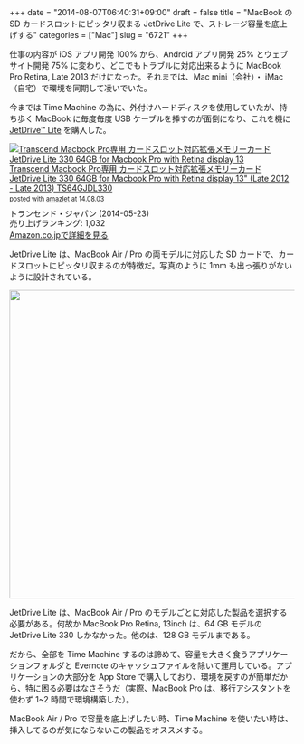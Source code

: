 +++
date = "2014-08-07T06:40:31+09:00"
draft = false
title = "MacBook の SD カードスロットにピッタリ収まる JetDrive Lite で、ストレージ容量を底上げする"
categories = ["Mac"]
slug = "6721"
+++

仕事の内容が iOS アプリ開発 100% から、Android アプリ開発 25% とウェブサイト開発 75% に変わり、どこでもトラブルに対応出来るように MacBook Pro Retina, Late 2013 だけになった。それまでは、Mac mini（会社）・ iMac （自宅）で環境を同期して凌いでいた。

今までは Time Machine の為に、外付けハードディスクを使用していたが、持ち歩く MacBook に毎度毎度 USB ケーブルを挿すのが面倒になり、これを機に <a href="http://jp.transcend-info.com/apple/jetdrivelite/" target="_blank">JetDrive™ Lite</a> を購入した。

<div class="amazlet-box" style="margin-bottom:0px;"><div class="amazlet-image" style="float:left;margin:0px 12px 1px 0px;"><a href="http://www.amazon.co.jp/exec/obidos/ASIN/B00K73NSXQ/rakuishi-22/ref=nosim/" name="amazletlink" target="_blank"><img src="http://ecx.images-amazon.com/images/I/41pFuPMrMkL._SL160_.jpg" alt="Transcend Macbook Pro専用 カードスロット対応拡張メモリーカード JetDrive Lite 330 64GB for Macbook Pro with Retina display 13" (Late 2012 - Late 2013) TS64GJDL330" style="border: none;" /></a></div><div class="amazlet-info" style="line-height:120%; margin-bottom: 10px"><div class="amazlet-name" style="margin-bottom:10px;line-height:120%"><a href="http://www.amazon.co.jp/exec/obidos/ASIN/B00K73NSXQ/rakuishi-22/ref=nosim/" name="amazletlink" target="_blank">Transcend Macbook Pro専用 カードスロット対応拡張メモリーカード JetDrive Lite 330 64GB for Macbook Pro with Retina display 13" (Late 2012 - Late 2013) TS64GJDL330</a><div class="amazlet-powered-date" style="font-size:80%;margin-top:5px;line-height:120%">posted with <a href="http://www.amazlet.com/" title="amazlet" target="_blank">amazlet</a> at 14.08.03</div></div><div class="amazlet-detail">トランセンド・ジャパン (2014-05-23)<br />売り上げランキング: 1,032<br /></div><div class="amazlet-sub-info" style="float: left;"><div class="amazlet-link" style="margin-top: 5px"><a href="http://www.amazon.co.jp/exec/obidos/ASIN/B00K73NSXQ/rakuishi-22/ref=nosim/" name="amazletlink" target="_blank">Amazon.co.jpで詳細を見る</a></div></div></div><div class="amazlet-footer" style="clear: left"></div></div>

JetDrive Lite は、MacBook Air / Pro の両モデルに対応した SD カードで、カードスロットにピッタリ収まるのが特徴だ。写真のように 1mm も出っ張りがないように設計されている。

<img class="align-center" class="align-center" src="/images/2014/08/6721_1.jpg" border="0" width="728" height="546" />

JetDrive Lite は、MacBook Air / Pro のモデルごとに対応した製品を選択する必要がある。何故か MacBook Pro Retina, 13inch は、64 GB モデルの JetDrive Lite 330 しかなかった。他のは、128 GB モデルまである。

だから、全部を Time Machine するのは諦めて、容量を大きく食うアプリケーションフォルダと Evernote のキャッシュファイルを除いて運用している。アプリケーションの大部分を App Store で購入しており、環境を戻すのが簡単だから、特に困る必要はなさそうだ（実際、MacBook Pro は、移行アシスタントを使わず 1~2 時間で環境構築した）。

MacBook Air / Pro で容量を底上げしたい時、Time Machine を使いたい時は、挿入してるのが気にならないこの製品をオススメする。
